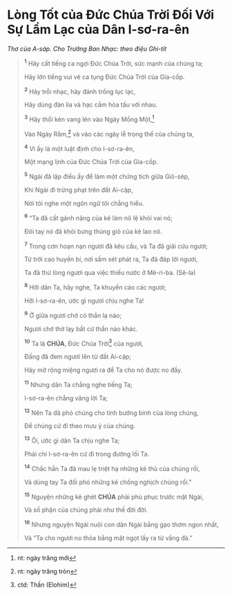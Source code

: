 # Lòng Tốt của Đức Chúa Trời Đối Với Sự Lầm Lạc của Dân I-sơ-ra-ên
*Thơ của A-sáp. Cho Trưởng Ban Nhạc: theo điệu Ghi-tít*

> <sup><b>1</b></sup> Hãy cất tiếng ca ngợi Đức Chúa Trời, sức mạnh của chúng ta;
>
> Hãy lớn tiếng vui vẻ ca tụng Đức Chúa Trời của Gia-cốp.
>
> <sup><b>2</b></sup> Hãy trỗi nhạc, hãy đánh trống lục lạc,
>
> Hãy dùng đàn lia và hạc cầm hòa tấu với nhau.
>
> <sup><b>3</b></sup> Hãy thổi kèn vang lên vào Ngày Mồng Một,[^1-2b7e7924-d858-4c07-a106-329df5613a58]
>
> Vào Ngày Rằm,[^2-2b7e7924-d858-4c07-a106-329df5613a58] và vào các ngày lễ trọng thể của chúng ta,
>
> <sup><b>4</b></sup> Vì ấy là một luật định cho I-sơ-ra-ên,
>
> Một mạng lịnh của Đức Chúa Trời của Gia-cốp.
>
> <sup><b>5</b></sup> Ngài đã lập điều ấy để làm một chứng tích giữa Giô-sép,
>
> Khi Ngài đi trừng phạt trên đất Ai-cập,
>
> Nơi tôi nghe một ngôn ngữ tôi chẳng hiểu.
>
> <sup><b>6</b></sup> “Ta đã cất gánh nặng của kẻ làm nô lệ khỏi vai nó;
>
> Đôi tay nó đã khỏi bưng thúng giỏ của kẻ lao nô.
>
> <sup><b>7</b></sup> Trong cơn hoạn nạn ngươi đã kêu cầu, và Ta đã giải cứu ngươi;
>
> Từ trời cao huyền bí, nơi sấm sét phát ra, Ta đã đáp lời ngươi,
>
> Ta đã thử lòng ngươi qua việc thiếu nước ở Mê-ri-ba. (Sê-la)
>
> <sup><b>8</b></sup> Hỡi dân Ta, hãy nghe, Ta khuyến cáo các ngươi;
>
> Hỡi I-sơ-ra-ên, ước gì ngươi chịu nghe Ta!
>
> <sup><b>9</b></sup> Ở giữa ngươi chớ có thần lạ nào;
>
> Ngươi chớ thờ lạy bất cứ thần nào khác.
>
> <sup><b>10</b></sup> Ta là **CHÚA**, Đức Chúa Trời[^3-2b7e7924-d858-4c07-a106-329df5613a58] của ngươi,
>
> Đấng đã đem ngươi lên từ đất Ai-cập;
>
> Hãy mở rộng miệng ngươi ra để Ta cho nó được no đầy.
>
> <sup><b>11</b></sup> Nhưng dân Ta chẳng nghe tiếng Ta;
>
> I-sơ-ra-ên chẳng vâng lời Ta;
>
> <sup><b>12</b></sup> Nên Ta đã phó chúng cho tính bướng bỉnh của lòng chúng,
>
> Để chúng cứ đi theo mưu ý của chúng.
>
> <sup><b>13</b></sup> Ôi, ước gì dân Ta chịu nghe Ta;
>
> Phải chi I-sơ-ra-ên cứ đi trong đường lối Ta.
>
> <sup><b>14</b></sup> Chắc hẳn Ta đã mau lẹ triệt hạ những kẻ thù của chúng rồi,
>
> Và dùng tay Ta đối phó những kẻ chống nghịch chúng rồi.”
>
> <sup><b>15</b></sup> Nguyện những kẻ ghét **CHÚA** phải phủ phục trước mặt Ngài,
>
> Và số phận của chúng phải như thế đời đời.
>
> <sup><b>16</b></sup> Nhưng nguyện Ngài nuôi con dân Ngài bằng gạo thơm ngon nhất,
>
> Và “Ta cho ngươi no thỏa bằng mật ngọt lấy ra từ vầng đá.”

[^1-2b7e7924-d858-4c07-a106-329df5613a58]: nt: ngày trăng mới
[^2-2b7e7924-d858-4c07-a106-329df5613a58]: nt: ngày trăng tròn
[^3-2b7e7924-d858-4c07-a106-329df5613a58]: ctd: Thần (Elohim)